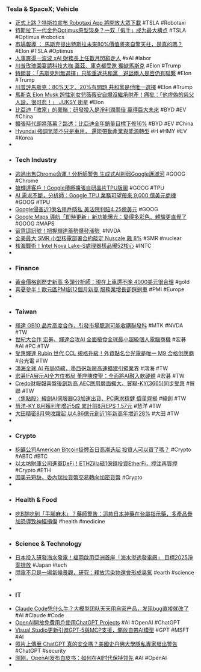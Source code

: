 ### Tesla & SpaceX; Vehicle
- [正式上路？特斯拉宣布 Robotaxi App 將開放大眾下載](https://money.udn.com/money/story/5599/8983196) #TSLA #Robotaxi
- [特斯拉下一代金色Optimus原型现身？一双「假手」成为最大槽点](https://www.jiqizhixin.com/articles/2025-09-04-2) #TSLA #Optimus #robotics
- [市場報導 ： 馬斯克提出特斯拉未來80%價值將來自擎天柱，是真的嗎？](https://iknow.stpi.niar.org.tw/Post/Read.aspx?PostID=22233) #Elon #TSLA #Optimus
- [人事震盪一波波 xAI 財務長上任數月閃辭走人](https://news.cnyes.com/news/id/6139582) #xAI #labor
- [川普玫瑰園宴請科技大咖 蓋茲、庫克都受邀 獨缺馬斯克](http://www.aastocks.com/tc/stocks/news/anue-news/AN6140536/1) #Elon #Trump
- [特朗普：「馬斯克別無選擇」只能重返共和黨　避談兩人是否仍有聯繫](https://inews.hket.com/article/4004438/TSLA｜特朗普：「馬斯克別無選擇」只能重返共和黨%E3%80%80避談兩人是否仍有聯繫) #Elon #Trump
- [川普評馬斯克：80%天才、20%有問題 共和黨是他唯一選擇](https://news.cnyes.com/news/id/6139642) #Elon #Trump
- [馬斯克 Elon Musk 跨性別女兒薇薇安自爆沒繼承財產！痛批：「他虛偽的慈父人設，很可悲！」 JUKSY 街星](https://kol.juksy.com/article/136190) #Elon
- [比亞迪「敗家」的豪賭：研發投入是淨利潤兩倍 贏得巨大未來](https://news.cnyes.com/news/id/6140325) #BYD #EV #China
- [擴張時代即將落幕？路透：比亞迪全年銷量目標下修16%](https://news.cnyes.com/news/id/6140362) #BYD #EV #China
- [Hyundai 強調氫能不只是車用， 還能帶動產業與能源轉型](https://www.techbang.com/posts/125159-hyundai-hydrogen-energy-transition) #H #HMY #EV #Korea
-
- ### Tech Industry
- [逃過出售Chrome命運！分析師警告 生成式AI削弱Google護城河](https://news.cnyes.com/news/id/6139588) #GOOG #Chrome
- [搶輝達客戶！Google積極擴張自研晶片TPU版圖](https://news.cnyes.com/news/id/6139592) #GOOG #TPU
- [AI 需求不斷，分析師：Google TPU 業務可望帶來 9,000 億美元商機](https://technews.tw/2025/09/04/google-may-be-sitting-on-a-900-billion-gem/) #GOOG #TPU
- [Google侵害近1億名用戶隱私 美法院判賠4.25億美元](https://news.cnyes.com/news/id/6139638) #GOOG
- [Google Maps 導航「即時更新」新功能曝光：變得多彩色、體驗更直覺了](https://www.koc.com.tw/archives/612288) #GOOG #MAPS
- [留意這訊號！把握輝達蓄勢爆發漲勢 ](https://news.cnyes.com/news/id/6139616) #NVDA
- [全美最大 SMR 小型核電部署合約敲定 Nuscale 飆 8%](https://finance.technews.tw/2025/09/04/nuscale-power-signs-largest-smr-contract-in-the-us/) #SMR #nuclear
- [核海戰術！Intel Nova Lake-S處理器樣品曝52核心](https://www.4gamers.com.tw/news/detail/73942/intel-nova-lake-s-desktop-platform-shows-up-in-shipping-data-with-up-to-52-cores) #INTC
-
- ### Finance
- [黃金價格創歷史新高 多頭分析師：現在上車還不晚 4000美元很合理](https://news.cnyes.com/news/id/6138823) #gold
- [喜憂參半！歐元區PMI創12個月新高 服務業增長卻踩剎車](https://news.cnyes.com/news/id/6139061) #PMI #Europe
-
- ### Taiwan
- [輝達 GB10 晶片高度合作，引發市場臆測可能收購聯發科](https://finance.technews.tw/2025/09/04/the-close-collaboration-in-nvidias-bg10-chip-project-has-sparked-speculation-of-a-potential-acquisition-of-mediatek/) #MTK #NVDA #TW
- [世紀大合作 宏碁、輝達合攻AI 全面搶食全球最小超級個人電腦商機](https://money.udn.com/money/story/11162/8982098) #宏碁 #AI #PC #TW
- [受惠輝達 Rubin 世代 CCL 規格升級！外資點名台光電是唯一 M9 合格供應商](https://finance.technews.tw/2025/09/04/ccl-rubin/) #台光電 #TW
- [鴻海全球 AI 布局持續，墨西哥新廠高速擴建引領業界](https://technews.tw/2025/09/04/foxconns-global-ai-deployment-continues/) #鴻海 #TW
- [宏碁IFA展示AI全方位布局 董座陳俊聖：全面將AI融入軟硬體](https://news.cnyes.com/news/id/6139235) #宏碁 #TW
- [Credo財報報喜盤後創新高 AEC應用層面擴大、貿聯-KY(3665)同步受惠](https://uanalyze.com.tw/articles/3277630721) #貿聯 #TW
- [〈焦點股〉緯創AI伺服器Q3加速出貨、PC需求穩健 價量齊揚](https://news.cnyes.com/news/id/6140190) #緯創 #TW
- [慧洋-KY 8月獲利年增近5成 累計前8月EPS 1.57元](https://news.cnyes.com/news/id/6139214) #慧洋 #TW
- [大田精密8月營收躍起 以4.86億元創近1年新高年增近28%](https://news.cnyes.com/news/id/6138990) #大田 #TW
-
- ### Crypto
- [挖礦公司American Bitcoin掛牌首日高潮迭起 投資人可以買了嗎？](https://news.cnyes.com/news/id/6139983) #Crypto #ABTC #BTC
- [以太坊財庫公司進軍DeFi！ETHZilla砸1億鎂投資EtherFi，押注再質押](https://www.cryptocity.tw/news/institutional-defi-ethzilla-etherfi-bet) #Crypto #ETH
- [因美元短缺，委內瑞拉貨幣交易轉向加密貨幣](https://technews.tw/2025/09/03/venezuela-currency-exchanges-turn-to-crypto/) #Crypto
-
- ### Health & Food
- [吃B群吃到「手腳麻木」？藥師警告：這款日本神藥在台屬指示藥，多產品疊加恐導致神經損傷](https://www.commonhealth.com.tw/article/93046) #health #medicine
-
- ### Science & Technology
- [日本投入研發海水發電！福岡啟用亞洲首座「海水滲透發電廠」 目標2025淨零排放](https://dq.yam.com/post/16664) #Japan #tech
- [閃電不只是一場氣候景觀，研究：釋放污染物還會形成臭氧](https://technews.tw/2025/09/03/no%E2%82%82-released-by-lightning/) #earth #science
-
- ### IT
- [Claude Code凭什么牛？大模型团队天天用自家产品，发现bug直接就改了](https://www.jiqizhixin.com/articles/2025-09-04-8) #AI #Claude #Code
- [OpenAI開放免費用戶使用ChatGPT Projects](https://www.ithome.com.tw/news/171000) #AI #OpenAI #ChatGPT
- [Visual Studio更新引進GPT‑5與MCP支援，開放自帶AI模型](https://www.ithome.com.tw/news/170984) #GPT #MSFT #AI
- [照片上傳至 ChatGPT 真的安全嗎？美國史丹佛大學隱私專家發出警告](https://infosecu.technews.tw/2025/09/04/is-it-safe/) #ChatGPT #security
- [刚刚，OpenAI发布白皮书：如何在AI时代保持领先](https://www.jiqizhixin.com/articles/2025-09-04-7) #AI #OpenAI
-